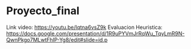# Proyecto_final
Link video: https://youtu.be/lqtna6vsZ9k
Evaluacion Heuristica: https://docs.google.com/presentation/d/1R9uPYVmJrRqWu_TqyLmR9N-QwnPkgo7MLwtFhIP-Yg8/edit#slide=id.p
